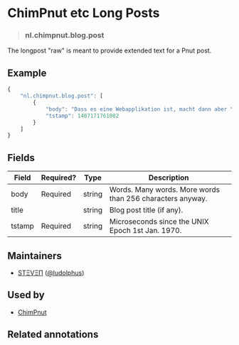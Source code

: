 <!-- give your raw item a title -->
# ChimPnut etc Long Posts

<!-- specify the "type" for your raw item -->
> ### nl.chimpnut.blog.post

<!-- provide a description of what your raw item represents -->
The longpost "raw" is meant to provide extended text for a Pnut post.

<!-- provide at least one example of what your raw might look like in the wild -->
## Example

~~~ js
{
    "nl.chimpnut.blog.post": [
        {
            "body": "Dass es eine Webapplikation ist, macht dann aber \u00fcberhaupt keinen Sinn ;-) im Gegenteil: \"woher wei\u00df ich dass das nicht ausgelesen wird?\"",
            "tstamp": 1487171761002
        }
    ]
}
~~~

<!-- provide a complete description of the fields in the "value" object for your raw item -->
## Fields

| Field         | Required? | Type   | Description                                                    |
| -----         | --------- | ----   | -----------                                                    |
| body          | Required  | string | Words. Many words. More words than 256 characters anyway.      |
| title         |           | string | Blog post title (if any).                                      |
| tstamp        | Required  | string | Microseconds since the UNIX Epoch 1st Jan. 1970.               |

<!-- provide a way to contact you -->
## Maintainers
* [SΤΞVΞΠ](http://yellowdice.com/) ([@ludolphus](https://pnut.io/@ludolphus))

<!-- provide references to compatible apps / service -->
## Used by
* [ChimPnut](https://itunes.apple.com/us/app/chimpnut/id1198300163?ls=1&mt=8)

<!-- provide references to related annotations -->
## Related annotations
